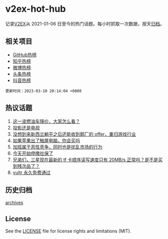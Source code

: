 # v2ex-hot-hub

 记录[V2EX](https://www.v2ex.com/)从 2021-01-06 日至今的热门话题。每小时抓取一次数据，按天[归档](archives)。
 
 ## 相关项目

- [GitHub热榜](https://github.com/lonnyzhang423/github-hot-hub)
- [知乎热榜](https://github.com/lonnyzhang423/zhihu-hot-hub)
- [微博热榜](https://github.com/lonnyzhang423/weibo-hot-hub)
- [头条热榜](https://github.com/lonnyzhang423/toutiao-hot-hub)
- [抖音热榜](https://github.com/lonnyzhang423/douyin-hot-hub)


 `更新时间：2023-03-10 20:14:04 +0800`

## 热议话题

1. [这一波燃油车降价，大家怎么看？](https://www.v2ex.com/t/922770)
1. [投影还是电视](https://www.v2ex.com/t/922772)
1. [没想到来新西兰躺平之后还能收到鹅厂的 offer，重归游戏行业](https://www.v2ex.com/t/922778)
1. [如果苹果出了触屏电脑，你会买吗](https://www.v2ex.com/t/922787)
1. [加班属于恶性竞争，同时也是扰乱市场的行为](https://www.v2ex.com/t/922771)
1. [今天开始停缴社保了](https://www.v2ex.com/t/922817)
1. [兄弟们，三星现在最新的 tf 卡顺序读写速度只有 20MB/s 正常吗？是不是买到残次品了？](https://www.v2ex.com/t/922764)
1. [vultr 永久免费通过](https://www.v2ex.com/t/922748)

## 历史归档

[archives](archives)

## License

See the [LICENSE](LICENSE) file for license rights and limitations (MIT).
